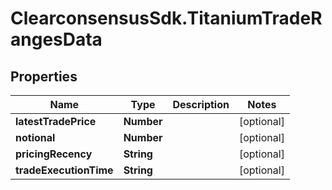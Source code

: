 # ClearconsensusSdk.TitaniumTradeRangesData

## Properties

Name | Type | Description | Notes
------------ | ------------- | ------------- | -------------
**latestTradePrice** | **Number** |  | [optional] 
**notional** | **Number** |  | [optional] 
**pricingRecency** | **String** |  | [optional] 
**tradeExecutionTime** | **String** |  | [optional] 


